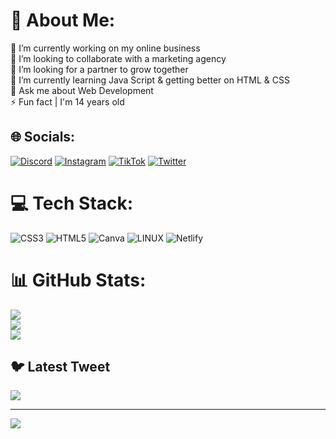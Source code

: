 # 💫 About Me:
🔭 I’m currently working on my online business<br>👯 I’m looking to collaborate with a marketing agency<br>🤝 I’m looking for a partner to grow together<br>🌱 I’m currently learning Java Script & getting better on HTML & CSS<br>💬 Ask me about Web Development <br>⚡ Fun fact | I'm 14 years old


## 🌐 Socials:
[![Discord](https://img.shields.io/badge/Discord-%237289DA.svg?logo=discord&logoColor=white)](https://discord.gg/https://discord.gg/QTzmPCKQK8) [![Instagram](https://img.shields.io/badge/Instagram-%23E4405F.svg?logo=Instagram&logoColor=white)](https://instagram.com/bitten.ss) [![TikTok](https://img.shields.io/badge/TikTok-%23000000.svg?logo=TikTok&logoColor=white)](https://tiktok.com/@bittenss) [![Twitter](https://img.shields.io/badge/Twitter-%231DA1F2.svg?logo=Twitter&logoColor=white)](https://twitter.com/bittenss) 

# 💻 Tech Stack:
![CSS3](https://img.shields.io/badge/css3-%231572B6.svg?style=for-the-badge&logo=css3&logoColor=white) ![HTML5](https://img.shields.io/badge/html5-%23E34F26.svg?style=for-the-badge&logo=html5&logoColor=white) ![Canva](https://img.shields.io/badge/Canva-%2300C4CC.svg?style=for-the-badge&logo=Canva&logoColor=white) ![LINUX](https://img.shields.io/badge/Linux-FCC624?style=for-the-badge&logo=linux&logoColor=black) ![Netlify](https://img.shields.io/badge/netlify-%23000000.svg?style=for-the-badge&logo=netlify&logoColor=#00C7B7)
# 📊 GitHub Stats:
![](https://github-readme-stats.vercel.app/api?username=Bittenss&theme=dark&hide_border=false&include_all_commits=false&count_private=false)<br/>
![](https://github-readme-streak-stats.herokuapp.com/?user=Bittenss&theme=dark&hide_border=false)<br/>
![](https://github-readme-stats.vercel.app/api/top-langs/?username=Bittenss&theme=dark&hide_border=false&include_all_commits=false&count_private=false&layout=compact)

## 🐦 Latest Tweet
[![](https://gtce.itsvg.in/api?username=bittenss)](https://github.com/VishwaGauravIn/github-twitter-card-embed)

---
[![](https://visitcount.itsvg.in/api?id=Bittenss&icon=2&color=12)](https://visitcount.itsvg.in)
